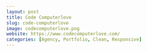 ```yaml
---
layout: post
title: Code Computerlove
slug: code-computerlove
image: codecomputerlove.png
website: https://www.codecomputerlove.com/
categories: [Agency, Portfolio, Clean, Responsive]
---
```

